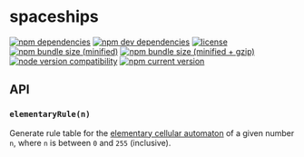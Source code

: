 # spaceships
[![npm dependencies][shields dependencies]][spaceships package]
[![npm dev dependencies][shields dev dependencies]][spaceships package]
[![license][shields license]][spaceships license]
[![npm bundle size (minified)][shields min]][bundlephobia spaceships]
[![npm bundle size (minified + gzip)][shields minzip]][bundlephobia spaceships]
[![node version compatibility][shields node]][spaceships package]
[![npm current version][shields npm]][npm spaceships]

## API
### `elementaryRule(n)`
Generate rule table for the [elementary cellular automaton][wikipedia elementary cellular automaton] of a given number `n`, where `n` is between `0` and `255` (inclusive).

[bundlephobia spaceships]: https://bundlephobia.com/result?p=spaceships
    (bundlephobia: spaceships)
[npm spaceships]: https://www.npmjs.com/package/spaceships
    (npm: spaceships)
[shields dependencies]: https://img.shields.io/david/Stassi/spaceships.svg
[shields dev dependencies]: https://img.shields.io/david/dev/Stassi/spaceships.svg
[shields license]: https://img.shields.io/npm/l/spaceships.svg
[shields min]: https://img.shields.io/bundlephobia/min/spaceships.svg
[shields minzip]: https://img.shields.io/bundlephobia/minzip/spaceships.svg
[shields node]: https://img.shields.io/node/v/spaceships.svg
[shields npm]: https://img.shields.io/npm/v/spaceships.svg
[spaceships license]: LICENSE
    (spaceships license)
[spaceships package]: package.json
    (spaceships package.json)
[wikipedia elementary cellular automaton]: https://en.wikipedia.org/wiki/Elementary_cellular_automaton
    (Wikipedia: Elementary cellular automaton)

